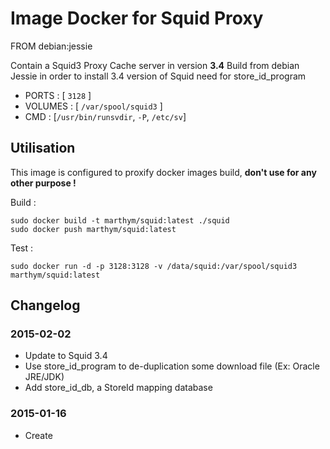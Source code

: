 # Image Docker for Squid Proxy

FROM debian:jessie

Contain a Squid3 Proxy Cache server in version **3.4**
Build from debian Jessie in order to install 3.4 version of Squid need for store_id_program

 * PORTS : [ `3128` ]
 * VOLUMES : [ `/var/spool/squid3` ]
 * CMD : [`/usr/bin/runsvdir`, `-P`, `/etc/sv`]

## Utilisation

This image is configured to proxify docker images build, **don't use for any other purpose !**

Build : 

    sudo docker build -t marthym/squid:latest ./squid
    sudo docker push marthym/squid:latest


Test : 

    sudo docker run -d -p 3128:3128 -v /data/squid:/var/spool/squid3 marthym/squid:latest

## Changelog

### 2015-02-02

 * Update to Squid 3.4
 * Use store_id_program to de-duplication some download file (Ex: Oracle JRE/JDK)
 * Add store_id_db, a StoreId mapping database

### 2015-01-16

 * Create
